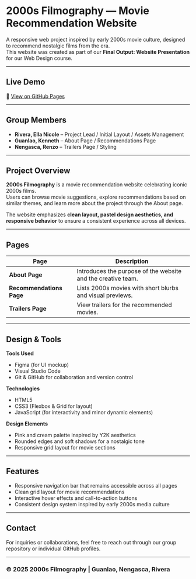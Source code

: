 # 2000s Filmography — Movie Recommendation Website

A responsive web project inspired by early 2000s movie culture, designed to recommend nostalgic films from the era.  
This website was created as part of our **Final Output: Website Presentation** for our Web Design course.

---

## Live Demo  
🔗 [View on GitHub Pages](https://nicoooo-23.github.io/IWEB-Website-Finals/)

---

## Group Members
- **Rivera, Ella Nicole** – Project Lead / Initial Layout / Assets Management
- **Guanlao, Kenneth** – About Page / Recommendations Page 
- **Nengasca, Renzo** – Trailers Page / Styling  

---

## Project Overview
**2000s Filmography** is a movie recommendation website celebrating iconic 2000s films.  
Users can browse movie suggestions, explore recommendations based on similar themes, and learn more about the project through the About page.  

The website emphasizes **clean layout, pastel design aesthetics, and responsive behavior** to ensure a consistent experience across all devices.

---

## Pages
| Page | Description |
|------|--------------|
| **About Page** | Introduces the purpose of the website and the creative team. |
| **Recommendations Page** | Lists 2000s movies with short blurbs and visual previews. |
| **Trailers Page** | View trailers for the recommended movies. |

---

## Design & Tools
**Tools Used**
- Figma (for UI mockup)
- Visual Studio Code
- Git & GitHub for collaboration and version control

**Technologies**
- HTML5  
- CSS3 (Flexbox & Grid for layout)  
- JavaScript (for interactivity and minor dynamic elements)

**Design Elements**
- Pink and cream palette inspired by Y2K aesthetics  
- Rounded edges and soft shadows for a nostalgic tone  
- Responsive grid layout for movie sections  

---

## Features
- Responsive navigation bar that remains accessible across all pages  
- Clean grid layout for movie recommendations  
- Interactive hover effects and call-to-action buttons  
- Consistent design system inspired by early 2000s media culture  

---

## Contact
For inquiries or collaborations, feel free to reach out through our group repository or individual GitHub profiles.

---

### © 2025 2000s Filmography | Guanlao, Nengasca, Rivera

